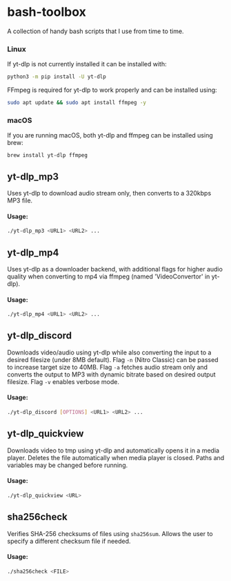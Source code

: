 # bash-toolbox
A collection of handy bash scripts that I use from time to time.

### Linux
If yt-dlp is not currently installed it can be installed with:
```bash
python3 -m pip install -U yt-dlp
```
FFmpeg is required for yt-dlp to work properly and can be installed using:
```bash
sudo apt update && sudo apt install ffmpeg -y
```
### macOS
If you are running macOS, both yt-dlp and ffmpeg can be installed using brew:
```
brew install yt-dlp ffmpeg
```

## yt-dlp_mp3
Uses yt-dlp to download audio stream only, then converts to a 320kbps MP3 file.

#### Usage:
```bash
./yt-dlp_mp3 <URL1> <URL2> ...
```

## yt-dlp_mp4
Uses yt-dlp as a downloader backend, with additional flags for higher audio quality when converting to mp4 via ffmpeg (named 'VideoConvertor' in yt-dlp).

#### Usage:
```bash
./yt-dlp_mp4 <URL1> <URL2> ...
```

## yt-dlp_discord
Downloads video/audio using yt-dlp while also converting the input to a desired filesize (under 8MB default). Flag `-n` (Nitro Classic) can be passed to increase target size to 40MB. Flag `-a` fetches audio stream only and converts the output to MP3 with dynamic bitrate based on desired output filesize. Flag `-v` enables verbose mode.

#### Usage:
```bash
./yt-dlp_discord [OPTIONS] <URL1> <URL2> ...
```

## yt-dlp_quickview
Downloads video to tmp using yt-dlp and automatically opens it in a media player. Deletes the file automatically when media player is closed. Paths and variables may be changed before running.

#### Usage:
```bash
./yt-dlp_quickview <URL>
```

## sha256check
Verifies SHA-256 checksums of files using `sha256sum`. Allows the user to specify a different checksum file if needed.

#### Usage:
```bash
./sha256check <FILE>
```
